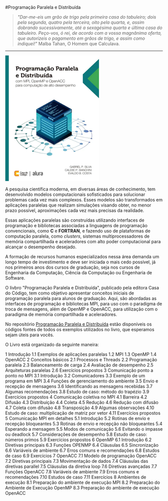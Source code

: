 #Programação Paralela e Distribuída

> _"Dar-me-eis um grão de trigo pela primeira casa do tabuleiro; dois pela segunda, quatro pela terceira, oito pela quarta, e, assim dobrando sucessivamente, até a sexagésima quarta e última casa do tabuleiro. Peço-vos, ó rei, de acordo com a vossa magnânima oferta, que autorizeis o pagamento em grãos de trigo, e assim como indiquei!"_ Malba Tahan, O Homem que Calculava.

---

<p>
  <img src="Capa.webp" width="300" height="400">
</p>

A pesquisa científica moderna, em diversas áreas de conhecimento, tem desenvolvido modelos computacionais sofisticados para solucionar problemas cada vez mais complexos. Esses modelos são transformados em aplicações paralelas que realizam simulações visando obter, no menor prazo possível, aproximações cada vez mais precisas da realidade.

Essas aplicações paralelas são construídas utilizando interfaces de programação e bibliotecas associadas a linguagens de programação convencionais, como **C** e **FORTRAN**, e fazendo uso de plataformas de computação paralela, como _clusters_, sistemas multiprocessadores de memória compartilhada e aceleradores com alto poder computacional para alcançar o desempenho desejado.

A formação de recursos humanos especializados nessa área demanda um longo tempo de investimento e deve ser iniciada o mais cedo possível, já nos primeiros anos dos cursos de graduação, seja nos cursos de Engenharia da Computação, Ciência da Computação ou Engenharia de Software.

O livbro "Programação Paralela e Distribuída", publicado pela editora Casa do Código, tem como objetivo apresentar conceitos iniciais de programação paralela para alunos de graduação. Aqui, são abordadas as interfaces de programação e bibliotecas MPI, para uso com o paradigma de troca de mensagens, além de OpenMP e OpenACC, para utilização com o paradigma de memória compartilhada e aceleradores.

No repositório [Programação Paralela e Distribuída](https://github.com/Programacao-Paralela-e-Distribuida) estão disponíveis os códigos fontes de todos os exemplos utilizados no livro, que esperamos sejam úteis para vocês. 

O Livro está organizado da seguinte maneira:

1 Introdução
1.1 Exemplos de aplicações paralelas
1.2 MPI
1.3 OpenMP
1.4 OpenACC
2 Conceitos básicos
2.1 Processos e Threads
2.2 Programação paralela
2.3 Balanceamento de carga
2.4 Avaliação de desempenho
2.5 Arquiteturas paralelas
2.6 Exercícios propostos
3 Comunicação ponto a ponto no MPI
3.1 Introdução
3.2 Comunicadores
3.3 Exemplo de um programa em MPI
3.4 Funções de gerenciamento do ambiente
3.5 Envio e recepção de mensagens
3.6 Identificando as mensagens recebidas
3.7 Algumas recomendações
3.8 Estudo de caso: método do trapézio
3.9 Exercícios propostos
4 Comunicação coletiva no MPI
4.1 Barreira
4.2 Difusão
4.3 Distribuição
4.4 Coleta
4.5 Redução
4.6 Redução com difusão
4.7 Coleta com difusão
4.8 Transposição
4.9 Algumas observações
4.10 Estudo de caso: multiplicação de matriz por vetor
4.11 Exercícios propostos
5 Comunicação MPI em detalhes
5.1 Introdução
5.2 Rotinas de envio e recepção bloqueantes
5.3 Rotinas de envio e recepção não bloqueantes
5.4 Esperando a mensagem
5.5 Modos de comunicação
5.6 Evitando o impasse ou deadlock
5.7 Considerações de desempenho
5.8 Estudo de caso: números primos
5.9 Exercícios propostos
6 OpenMP
6.1 Introdução
6.2 Diretivas principais
6.3 Funções OPENMP
6.4 Cláusulas
6.5 Sincronização
6.6 Variáveis de ambiente
6.7 Erros comuns e recomendações
6.8 Estudos de caso
6.9 Exercícios
7 OpenACC
7.1 Modelo de programação OpenACC
7.2 Diretivas principais
7.3 Movimentação de dados
7.4 Cláusulas das diretivas parallel
7.5 Cláusulas da diretiva loop
7.6 Diretivas avançadas
7.7 Funções OpenACC
7.8 Variáveis de ambiente
7.9 Erros comuns e recomendações
7.10 Estudos de caso
7.11 Exercícios
8 Ambientes de execução
8.1 Preparação do ambiente de execução MPI
8.2 Preparação do Ambiente de Execução OpenMP
8.3 Preparação do ambiente de execução OpenACC




